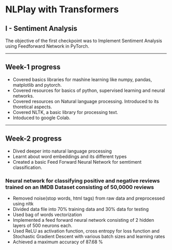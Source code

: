 # NLPlay with Transformers
## I - Sentiment Analysis
The objective of the first checkpoint was to Implement Sentiment Analysis using Feedforward Network in PyTorch.
<hr>

##  Week-1 progress
- Covered basics libraries for mashine learning like numpy, pandas, matplotlib and pytorch.
- Covered resources for basics of python, supervised learning and neural networks.
- Covered resources on Natural language processing. Introduced to its thoretical aspects.
- Covered NLTK, a basic library for processing text.
- Intoduced to google Colab.
<hr>

## Week-2 progress
- Dived deeper into natural language processing
- Learnt about word embeddings and its different types
- Created a basic Feed Forward Neural Network for semtiment classification.

### Neural network for classifying positive and negative reviews trained on an IMDB Dataset consisting of 50,0000 reviews
- Removed noise(stop words, html tags) from raw data and preprocessed using nltk
- Divided data file into 70% training data and 30% data for testing 
- Used bag of words vectorization
- Implemented a feed forward neural network consisting of 2 hidden layers of 500 neurons each.
- Used ReLU as activation function, cross entropy for loss function and Stochastic Gradient Descent with various batch sizes and learning rates
- Achieved a maximum accuracy of 87.68 %
